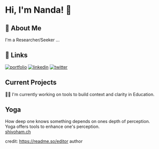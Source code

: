 
# Hi, I'm Nanda! 👋


## 🚀 About Me
I'm a Researcher/Seeker ...


## 🔗 Links
[![portfolio](https://img.shields.io/badge/my_portfolio-000?style=for-the-badge&logo=ko-fi&logoColor=white)](https://nandasasidharan.github.io/)
[![linkedin](https://img.shields.io/badge/linkedin-0A66C2?style=for-the-badge&logo=linkedin&logoColor=white)](https://www.linkedin.com/in/nandakumarsr/)
[![twitter](https://img.shields.io/badge/twitter-1DA1F2?style=for-the-badge&logo=twitter&logoColor=white)](https://twitter.com/NandaSasidharan)


## Current Projects
👩‍💻 I'm currently working on tools to build context and clarity in Education.


## Yoga

How deep one knows something depends on ones depth of perception. Yoga offers tools to enhance one's perception.  
[shivoham.ch](https://shivoham.ch/)

credit: https://readme.so/editor author
